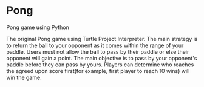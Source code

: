 # Pong
Pong game using Python

The original Pong game using Turtle Project Interpreter.
The main strategy is to return the ball to your opponent as it comes within the range of your paddle. Users must not allow the ball to pass by their paddle or else their opponent will gain a point. The main objective is to pass by your opponent's paddle before they can pass by yours. Players can determine who reaches the agreed upon score first(for example, first player to reach 10 wins) will win the game.
